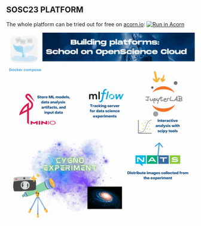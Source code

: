 ## SOSC23 PLATFORM

The whole platform can be tried out for free on [acorn.io](acorn.io): [![Run in Acorn](https://acorn.io/v1-ui/run/badge?image=docker.io+dciangot+sosc-platform-acorn:v1&ref=dciangot)](https://acorn.io/run/docker.io/dciangot/sosc-platform-acorn:v1?ref=dciangot)


![From compose to k8s via Acorn](./sosc2023.gif)
